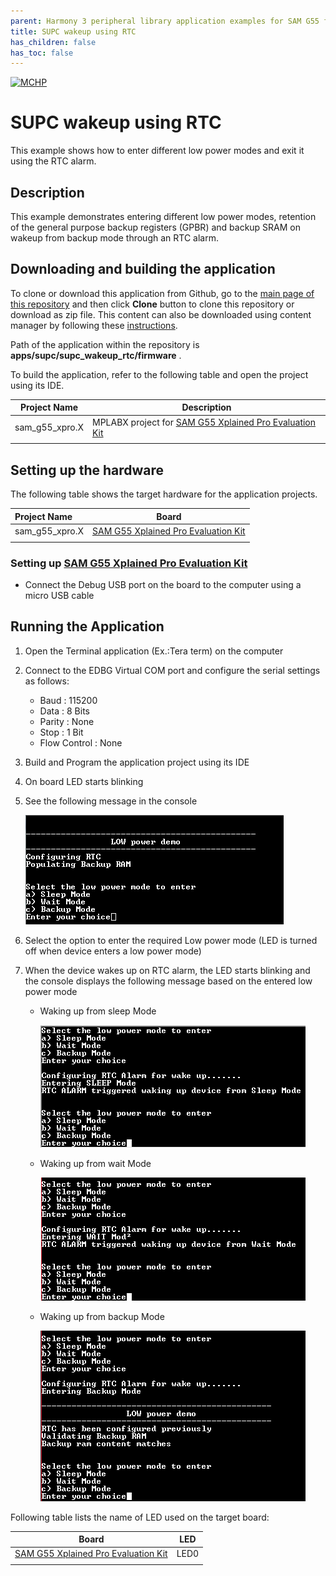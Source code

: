 ```yaml
---
parent: Harmony 3 peripheral library application examples for SAM G55 family
title: SUPC wakeup using RTC 
has_children: false
has_toc: false
---
```


[![MCHP](https://www.microchip.com/ResourcePackages/Microchip/assets/dist/images/logo.png)](https://www.microchip.com)

# SUPC wakeup using RTC

This example shows how to enter different low power modes and exit it using the RTC alarm.

## Description

This example demonstrates entering different low power modes, retention of the general purpose backup registers (GPBR) and backup SRAM on wakeup from backup mode through an RTC alarm.

## Downloading and building the application

To clone or download this application from Github, go to the [main page of this repository](https://github.com/Microchip-MPLAB-Harmony/csp_apps_sam_g55) and then click **Clone** button to clone this repository or download as zip file.
This content can also be downloaded using content manager by following these [instructions](https://github.com/Microchip-MPLAB-Harmony/contentmanager/wiki).

Path of the application within the repository is **apps/supc/supc_wakeup_rtc/firmware** .

To build the application, refer to the following table and open the project using its IDE.

| Project Name      | Description                                    |
| ----------------- | ---------------------------------------------- |
| sam_g55_xpro.X | MPLABX project for [SAM G55 Xplained Pro Evaluation Kit](https://www.microchip.com/developmenttools/ProductDetails/atsamg55-xpro) |
|||

## Setting up the hardware

The following table shows the target hardware for the application projects.

| Project Name| Board|
|:---------|:---------:|
| sam_g55_xpro.X | [SAM G55 Xplained Pro Evaluation Kit](https://www.microchip.com/developmenttools/ProductDetails/atsamg55-xpro)
|||

### Setting up [SAM G55 Xplained Pro Evaluation Kit](https://www.microchip.com/developmenttools/ProductDetails/atsamg55-xpro)

- Connect the Debug USB port on the board to the computer using a micro USB cable

## Running the Application

1. Open the Terminal application (Ex.:Tera term) on the computer
2. Connect to the EDBG Virtual COM port and configure the serial settings as follows:
    - Baud : 115200
    - Data : 8 Bits
    - Parity : None
    - Stop : 1 Bit
    - Flow Control : None
3. Build and Program the application project using its IDE
4. On board LED starts blinking
5. See the following message in the console

    ![output_1](images/output_supc_wakeup_rtc_1.png)

6. Select the option to enter the required Low power mode (LED is turned off when device enters a low power mode)
7. When the device wakes up on RTC alarm, the LED starts blinking and the console displays the following message based on the entered low power mode

    - Waking up from sleep Mode

        ![output_2](images/output_supc_wakeup_rtc_2.png)

    - Waking up from wait Mode

        ![output_2](images/output_supc_wakeup_rtc_3.png)

    - Waking up from backup Mode

        ![output_2](images/output_supc_wakeup_rtc_4.png)

Following table lists the name of LED used on the target board:

| Board | LED  |
| ----- | --------- |
| [SAM G55 Xplained Pro Evaluation Kit](https://www.microchip.com/developmenttools/ProductDetails/atsamg55-xpro) |LED0 |
|||
